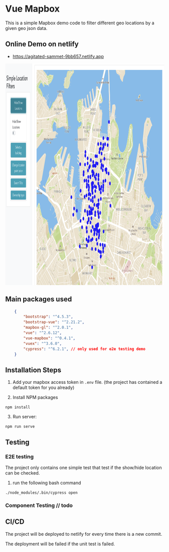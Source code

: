# Vue Mapbox

This is a simple Mapbox demo code to filter different geo locations by a given geo json data.

## Online Demo on netlify

- https://agitated-sammet-9bb657.netlify.app


<img src="https://github.com/RyanDaDeng/vue-test-sr/blob/main/public/demo.png" width="900" height="700" />

## Main packages used

````json
    {
        "bootstrap": "^4.5.3",
        "bootstrap-vue": "^2.21.2",
        "mapbox-gl": "^2.0.1",
        "vue": "^2.6.12",
        "vue-mapbox": "^0.4.1",
        "vuex": "^3.6.0",
        "cypress": "^6.2.1", // only used for e2e testing demo
    }
````

## Installation Steps

1. Add your mapbox access token in `.env` file. (the project has contained a default token for you already)

2. Install NPM packages
```
npm install
```

3. Run server:

```
npm run serve
```


## Testing

### E2E testing

The project only contains one simple test that test if the show/hide location can be checked.

1. run the following bash command

```
./node_modules/.bin/cypress open
```

### Component Testing // todo


## CI/CD

The project will be deployed to netlify for every time there is a new commit.

The deployment will be failed if the unit test is failed.